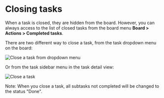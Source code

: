 Closing tasks
=============

When a task is closed, they are hidden from the board. However, you can always access to the list of closed tasks from the board menu **Board > Actions > Completed tasks**.

There are two different way to close a task, from the task dropdown menu on the board:

![Close a task from dropdown menu](http://kanboard.net/screenshots/documentation/menu-close-task.png)

Or from the task sidebar menu in the task detail view:

![Close a task](http://kanboard.net/screenshots/documentation/closing-tasks.png)

Note: When you close a task, all subtasks not completed will be changed to the status "Done".